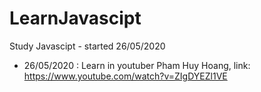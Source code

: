 # LearnJavascipt
Study Javascipt - started 26/05/2020

- 26/05/2020 : Learn in youtuber Pham Huy Hoang, link: https://www.youtube.com/watch?v=ZIgDYEZl1VE
